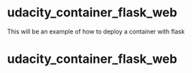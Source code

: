 # udacity_container_flask_web
This will be an example of how to deploy a container with flask
# udacity_container_flask_web
